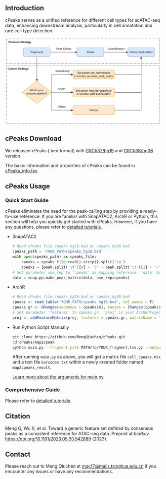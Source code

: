 ## Introduction

cPeaks serves as a unified reference for different cell types for scATAC-seq data, enhancing downstream analysis, particularly in cell annotation and rare cell type detection.

<img src=".\Tutorials\media\methods.png" alt="1" style="zoom:100%;" />

## cPeaks Download

We released cPeaks (.bed format) with [GRCh37/hg19](https://cloud.tsinghua.edu.cn/f/7b7664158dd7482c9a95/?dl=1) and [GRCh38/hg38](https://cloud.tsinghua.edu.cn/f/ff4591857f5d472d9401/?dl=1) version.

The basic information and properties of cPeaks can be found in [cPeaks_info.tsv](https://cloud.tsinghua.edu.cn/f/4422592d373948589dc4/).

## cPeaks Usage

### Quick Start Guide

cPeaks eliminates the need for the peak-calling step by providing a ready-to-use reference. If you are familiar with SnapATAC2, ArchR or Python, this section will help you quickly get started with cPeaks. However, if you have any questions, please refer to [detailed tutorials](#detail).

- SnapATAC2
  
  ```python
  # Read cPeaks file cpeaks_hg19.bed or cpeaks_hg38.bed
  cpeaks_path = 'YOUR_PATH/cpeaks_hg38.bed'
  with open(cpeaks_path) as cpeaks_file:
      cpeaks = cpeaks_file.read().strip().split('\n')
      cpeaks = [peak.split('\t')[0] + ':' + peak.split('\t')[1] + '-' + peak.split('\t')[2] for peak in cpeaks]
  # Set parameter use_rep to 'cpeaks' as mapping reference. 'data' is your AnnData object.
  data = snap.pp.make_peak_matrix(data, use_rep=cpeaks)
  ```

- ArchR
  
  ```r
  # Read cPeaks file cpeaks_hg19.bed or cpeaks_hg38.bed
  cpeaks <- read_table('YOUR_PATH/cpeaks_hg19.bed', col_names = F)
  cpeaks.gr <- GRanges(seqnames = cpeaks$X1, ranges = IRanges(cpeaks$X2, cpeaks$X3))
  # Set parameter 'features' to cpeaks.gr. 'proj' is your ArchRProject object.
  proj <- addFeatureMatrix(proj, features = cpeaks.gr, matrixName = 'FeatureMatrix')
  ```

- Run Python Script Manually
  
  ```bash
  git clone https://github.com/MengQiuchen/cPeaks.git
  cd cPeaks/map2cpeak
  python main.py --fragment_path PATH/to/YOUR_fragment.tsv.gz --output map2cpeaks_result
  ```
  
    After running `main.py` as above, you will get a matrix file `cell_cpeaks.mtx` and a text file `barcodes.txt` within a newly created folder named `map2cpeaks_result`.
    
    [Learn more about the arguments for main.py](https://mengqiuchen.github.io/cPeaks/Tutorials/#/?id=arguments).

### <a id="detail"></a>Comprehensive Guide

Please refer to [detailed tutorials](https://mengqiuchen.github.io/cPeaks/Tutorials/#/?id=_3-comprehensive-guide).

## Citation

Meng Q, Wu X, et al. Toward a generic feature set defined by consensus peaks as a consistent reference for ATAC-seq data. Preprint at *bioRxiv* https://doi.org/10.1101/2023.05.30.542889 (2023).

## Contact

Please reach out to Meng Qiuchen at mqc17@mails.tsinghua.edu.cn if you encounter any issues or have any recommendations.